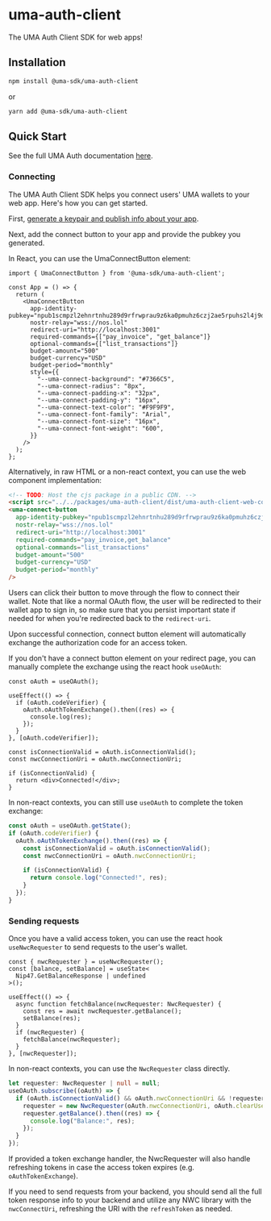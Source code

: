 # uma-auth-client

The UMA Auth Client SDK for web apps!

## Installation

```bash
npm install @uma-sdk/uma-auth-client
```

or

```bash
yarn add @uma-sdk/uma-auth-client
```

## Quick Start

See the full UMA Auth documentation [here](https://docs.uma.me/uma-auth/uma-auth-client/client-quick-start).

### Connecting

The UMA Auth Client SDK helps you connect users' UMA wallets to your web app. Here's how you can get started.

First, [generate a keypair and publish info about your app](https://github.com/uma-universal-money-address/uma-auth-cli?tab=readme-ov-file#uma-auth-cli).

Next, add the connect button to your app and provide the pubkey you generated.

In React, you can use the UmaConnectButton element:

```tsx
import { UmaConnectButton } from '@uma-sdk/uma-auth-client';

const App = () => {
  return (
    <UmaConnectButton
      app-identity-pubkey="npub1scmpzl2ehnrtnhu289d9rfrwprau9z6ka0pmuhz6czj2ae5rpuhs2l4j9d"
      nostr-relay="wss://nos.lol"
      redirect-uri="http://localhost:3001"
      required-commands={["pay_invoice", "get_balance"]}
      optional-commands={["list_transactions"]}
      budget-amount="500"
      budget-currency="USD"
      budget-period="monthly"
      style={{
        "--uma-connect-background": "#7366C5",
        "--uma-connect-radius": "8px",
        "--uma-connect-padding-x": "32px",
        "--uma-connect-padding-y": "16px",
        "--uma-connect-text-color": "#F9F9F9",
        "--uma-connect-font-family": "Arial",
        "--uma-connect-font-size": "16px",
        "--uma-connect-font-weight": "600",
      }}
    />
  );
};
```

Alternatively, in raw HTML or a non-react context, you can use the web component implementation:

```html
<!-- TODO: Host the cjs package in a public CDN. -->
<script src="../../packages/uma-auth-client/dist/uma-auth-client-web-components.umd.cjs"></script>
<uma-connect-button
  app-identity-pubkey="npub1scmpzl2ehnrtnhu289d9rfrwprau9z6ka0pmuhz6czj2ae5rpuhs2l4j9d"
  nostr-relay="wss://nos.lol"
  redirect-uri="http://localhost:3001"
  required-commands="pay_invoice,get_balance"
  optional-commands="list_transactions"
  budget-amount="500"
  budget-currency="USD"
  budget-period="monthly"
/>
```

Users can click their button to move through the flow to connect their wallet. Note that like a normal OAuth flow,
the user will be redirected to their wallet app to sign in, so make sure that you persist important state if needed for
when you're redirected back to the `redirect-uri`.

Upon successful connection, connect button element will automatically exchange the authorization code for an access token.

If you don't have a connect button element on your redirect page, you can manually complete the exchange using the react hook `useOAuth`:

```tsx
const oAuth = useOAuth();

useEffect(() => {
  if (oAuth.codeVerifier) {
    oAuth.oAuthTokenExchange().then((res) => {
      console.log(res);
    });
  }
}, [oAuth.codeVerifier]);

const isConnectionValid = oAuth.isConnectionValid();
const nwcConnectionUri = oAuth.nwcConnectionUri;

if (isConnectionValid) {
  return <div>Connected!</div>;
}
```

In non-react contexts, you can still use `useOAuth` to complete the token exchange:

```ts
const oAuth = useOAuth.getState();
if (oAuth.codeVerifier) {
  oAuth.oAuthTokenExchange().then((res) => {
    const isConnectionValid = oAuth.isConnectionValid();
    const nwcConnectionUri = oAuth.nwcConnectionUri;

    if (isConnectionValid) {
      return console.log("Connected!", res);
    }
  });
}
```

### Sending requests

Once you have a valid access token, you can use the react hook `useNwcRequester` to send requests to the user's wallet.

```tsx
const { nwcRequester } = useNwcRequester();
const [balance, setBalance] = useState<
  Nip47.GetBalanceResponse | undefined
>();

useEffect(() => {
  async function fetchBalance(nwcRequester: NwcRequester) {
    const res = await nwcRequester.getBalance();
    setBalance(res);
  }
  if (nwcRequester) {
    fetchBalance(nwcRequester);
  }
}, [nwcRequester]);
```

In non-react contexts, you can use the `NwcRequester` class directly.

```ts
let requester: NwcRequester | null = null;
useOAuth.subscribe((oAuth) => {
  if (oAuth.isConnectionValid() && oAuth.nwcConnectionUri && !requester) {
    requester = new NwcRequester(oAuth.nwcConnectionUri, oAuth.clearUserAuth, oAuth.oAuthTokenExchange);
    requester.getBalance().then((res) => {
      console.log("Balance:", res);
    });
  }
});
```

If provided a token exchange handler, the NwcRequester will also handle refreshing tokens in case the access token expires (e.g. `oAuthTokenExchange`).

If you need to send requests from your backend, you should send all the full token response info to your backend and utilize
any NWC library with the `nwcConnectUri`, refreshing the URI with the `refreshToken` as needed.
